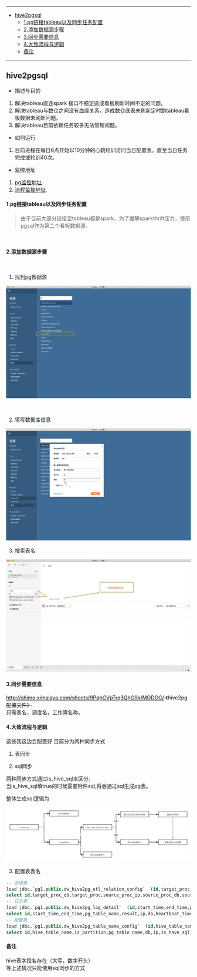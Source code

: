 
---
<!-- TOC -->
- [hive2pgsql](#hive2pgsql)
  - [1.pg链接tableau以及同步任务配置](#1pg链接tableau以及同步任务配置)
  - [2.添加数据源步骤](#2添加数据源步骤)
  - [3.同步需要信息](#3同步需要信息)
  - [4.大致流程与逻辑](#4大致流程与逻辑)
  - [备注](#备注)
<!-- /TOC -->

---

## hive2pgsql
- 描述与目的
1. 解决tableau直连spark 接口不稳定造成看板刷新时间不定的问题。
2. 解决tableau与数仓之间没有血缘关系，造成数仓底表未刷新定时跑tableau看板数据未刷新问题。
3. 解决tableau目前依赖任务较多无法管理问题。

- 如何运行
1. 目前进程在每日6点开始以10分钟的心跳轮训访问当日配置表。直至当日任务完成或轮训40次。

- 监控地址
1. [pg监控地址](http://192.168.20.96:3000/d/_CbwDmMGz/pg_sql_database?orgId=1 "wow").
2. [流程监控地址](http://192.168.20.96:3000/d/PYY86LiGz/hive2pgsql?orgId=1 'wow').



#### 1.pg链接tableau以及同步任务配置

>由于目前大部分链接至tableau都是spark，为了缓解sparkthrift压力，使用pgsql作为第二个看板数据源。
<br/>

#### 2.添加数据源步骤
<br/>

1. 找到pg数据源

![1_PG.jpg](./1_PG.jpg)

<br/>

2. 填写数据库信息

![2_PG.jpg](./2_PG.jpg)
<br/>

3. 搜索表名

![3_PG.jpg](./3_PG.jpg)
<br/>

#### 3.同步需要信息
~~http://shimo.ximalaya.com/sheets/9PqhCVpTrq3QhG9k/MODOC/ 《hive2pg配置文件》~~
<br/>
只需表名，调度名，工作簿名称。

#### 4.大致流程与逻辑
这些我这边会配置好
目前分为两种同步方式
1. 表同步

2. sql同步

两种同步方式通过is_hive_sql来区分，<br/>
当is_hive_sql填true的时候需要附件sql,将会通过sql生成pg表。<br/>

整体生成sql逻辑为<br/>

![4_PG.jpg](./4_PG.png)

3. 配置表表名

```sql
-- 血缘表
load jdbc.`pg1.public.dw_hive2pg_etl_relation_config`  (id,target_proc_db,target_proc,source_proc_ip,source_proc_db,source_proc,insert_date,remark,is_valid)  limit 10  as t;
select id,target_proc_db,target_proc,source_proc_ip,source_proc_db,source_proc,insert_date,remark,is_valid from t;
-- 日志表
load jdbc.`pg1.public.dw_hive2pg_log_detail`  (id,start_time,end_time,pg_table_name,result,ip,db,heartbeat_time)  limit 10  as t;
select id,start_time,end_time,pg_table_name,result,ip,db,heartbeat_time from t;
-- 配置表
load jdbc.`pg1.public.dw_hive2pg_table_name_config`  (id,hive_table_name,is_partition,pg_table_name,db,ip,is_have_sql,is_valid,heartbeat_time,desc_owner,retry_times,hive_table_partition_type,partition_name,partition_format)  limit 10  as t;
select id,hive_table_name,is_partition,pg_table_name,db,ip,is_have_sql,is_valid,heartbeat_time,desc_owner,retry_times,hive_table_partition_type,partition_name,partition_format from t

```


#### 备注
hive表字段名存在（大写，数字开头）
<br/>
等上述情况只能使用sql同步的方式
